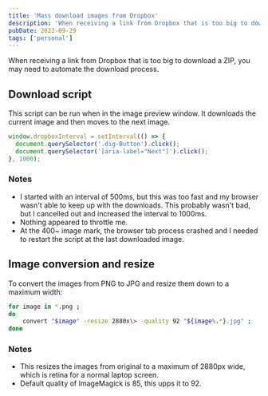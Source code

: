 ```yaml
---
title: 'Mass download images from Dropbox'
description: 'When receiving a link from Dropbox that is too big to download a ZIP, you may need to automate the download process.'
pubDate: 2022-09-29
tags: ['personal']
---
```


When receiving a link from Dropbox that is too big to download a ZIP, you may need to automate the download process.

## Download script

This script can be run when in the image preview window. It downloads the current image and then moves to the next image.

```javascript
window.dropboxInterval = setInterval(() => {
  document.querySelector('.dig-Button').click();
  document.querySelector('[aria-label="Next"]').click();
}, 1000);
```

### Notes

- I started with an interval of 500ms, but this was too fast and my browser wasn't able to keep up with the downloads. This probably wasn't bad, but I cancelled out and increased the interval to 1000ms.
- Nothing appeared to throttle me.
- At the 400~ image mark, the browser tab process crashed and I needed to restart the script at the last downloaded image.

## Image conversion and resize

To convert the images from PNG to JPG and resize them down to a maximum width:

```bash
for image in *.png ;
do
    convert "$image" -resize 2880x\> -quality 92 "${image%.*}.jpg" ;
done
```

### Notes

- This resizes the images from original to a maximum of 2880px wide, which is retina for a normal laptop screen.
- Default quality of ImageMagick is 85, this upps it to 92.
